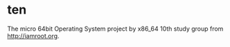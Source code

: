 ten
===

The micro 64bit Operating System project by x86_64 10th study group from http://iamroot.org.
